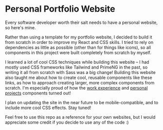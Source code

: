 # Personal Portfolio Website

Every software developer worth their salt needs to have a personal website, so here's mine.

Rather than using a template for my portfolio website, I decided to build it from scratch in order to improve my React and CSS skills. I tried to rely on dependencies as little as possible (other than for things like icons), so all components in this project were built completely from scratch by myself.

I learned a lot of cool CSS techniques while building this website – I had mostly used CSS frameworks like Tailwind and PrimeNG in the past, so writing it all from scratch with Sass was a big change! Building this website also taught me about how to create cool, reusable components like these links, as how to approach creating larger, more complex components from scratch. I'm especially proud of how the [work experience](https://github.com/carterjmoore/personal-website/tree/main/components/work) and [personal projects](https://github.com/carterjmoore/personal-website/tree/main/components/projects) components turned out!

I plan on updating the site in the near future to be mobile-compatible, and to include more cool CSS effects. Stay tuned!

Feel free to use this repo as a reference for your own websites, but I would appreciate some credit if you decide to use any of the code :)
